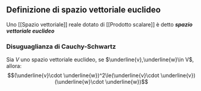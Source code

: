 ## Definizione di spazio vettoriale euclideo
Uno [[Spazio vettoriale]] reale dotato di [[Prodotto scalare]] è detto ***spazio vettoriale euclideo***

### Disuguaglianza di Cauchy-Schwartz
Sia $V$ uno spazio vettoriale euclideo, se $\underline{v},\underline{w}\in V$, allora:
$$(\underline{v}\cdot \underline{w})^2\le(\underline{v}\cdot \underline{v})(\underline{w}\cdot \underline{w})$$
